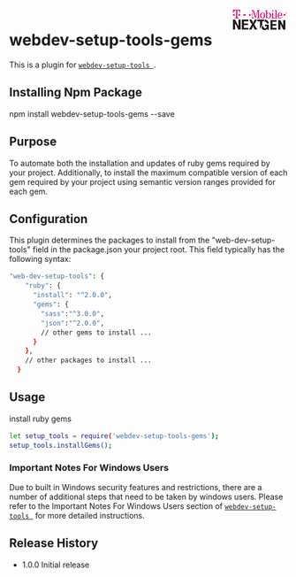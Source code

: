 <img align="right" src="./documentation/images/T-Mobile-NextGen-Magenta-Tiny.png" alt="...">

webdev-setup-tools-gems
=======================

This is a plugin for [`webdev-setup-tools `](https://github.com/tmo-ng/webdev-setup-tools).

## Installing Npm Package

  npm install webdev-setup-tools-gems --save

## Purpose
To automate both the installation and updates of ruby gems required by your project. Additionally, to install the maximum compatible version of each gem required by your project using semantic version ranges provided for each gem.

## Configuration

This plugin determines the packages to install from the "web-dev-setup-tools" field in the package.json your project root.
This field typically has the following syntax:


```sh
"web-dev-setup-tools": {
    "ruby": {
      "install": "^2.0.0",
      "gems": {
        "sass":"^3.0.0",
        "json":"^2.0.0",
        // other gems to install ...
      }
    },
    // other packages to install ...
  }
```

## Usage

  install ruby gems
  ```sh
  let setup_tools = require('webdev-setup-tools-gems');
  setup_tools.installGems();
  ```








### Important Notes For Windows Users
Due to built in Windows security features and restrictions, there are a number of additional steps that need to be taken by windows users.
Please refer to the Important Notes For Windows Users section of [`webdev-setup-tools `](https://github.com/tmo-ng/webdev-setup-tools#readme) for more detailed instructions.



## Release History

* 1.0.0 Initial release